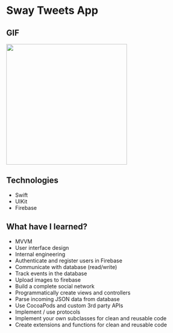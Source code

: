 # Sway Tweets App

## GIF

<img src="https://github.com/mukkatay/UIKit-Projects/assets/74911760/530b40e7-6b60-4fd3-bce6-3d7ed601abf0" width="320">

## Technologies
+ Swift
+ UIKit
+ Firebase 

## What have I learned?
+ MVVM
+ User interface design
+ Internal engineering
+ Authenticate and register users in Firebase
+ Communicate with database (read/write)
+ Track events in the database
+ Upload images to firebase
+ Build a complete social network
+ Programmatically create views and controllers
+ Parse incoming JSON data from database
+ Use CocoaPods and custom 3rd party APIs
+ Implement / use protocols
+ Implement your own subclasses for clean and reusable code
+ Create extensions and functions for clean and reusable code

